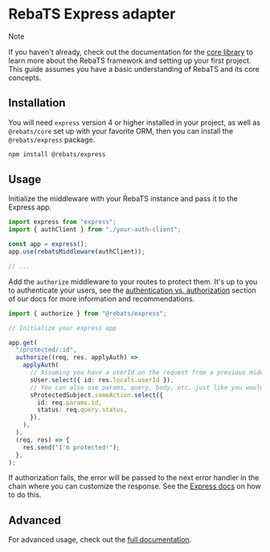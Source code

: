 # RebaTS Express adapter

<!-- prettier-ignore -->
> [!NOTE]
> If you haven't already, check out the documentation for the [core library](https://github.com/Laci556/RebaTS)
> to learn more about the RebaTS framework and setting up your first project.
> This guide assumes you have a basic understanding of RebaTS and its core concepts.

## Installation

You will need `express` version 4 or higher installed in your project, as well
as `@rebats/core` set up with your favorite ORM, then you can install the
`@rebats/express` package.

```bash
npm install @rebats/express
```

## Usage

Initialize the middleware with your RebaTS instance and pass it to the Express
app.

```typescript
import express from "express";
import { authClient } from "./your-auth-client";

const app = express();
app.use(rebatsMiddleware(authClient));

// ...
```

Add the `authorize` middleware to your routes to protect them. It's up to you to
authenticate your users, see the
[authentication vs. authorization](https://github.com/Laci556/RebaTS) section of
our docs for more information and recommendations. <!-- TODO: add docs link -->

```typescript
import { authorize } from "@rebats/express";

// Initialize your express app

app.get(
  "/protected/:id",
  authorize((req, res, applyAuth) =>
    applyAuth(
      // Assuming you have a userId on the request from a previous middleware
      sUser.select({ id: res.locals.userId }),
      // You can also use params, query, body, etc. just like you would in a route handler
      sProtectedSubject.someAction.select({
        id: req.params.id,
        status: req.query.status,
      }),
    ),
  ),
  (req, res) => {
    res.send("I'm protected!");
  },
);
```

If authorization fails, the error will be passed to the next error handler in
the chain where you can customize the response. See the
[Express docs](https://expressjs.com/en/guide/error-handling.html) on how to do
this.

## Advanced

For advanced usage, check out the
[full documentation](https://github.com/Laci556/RebaTS).

<!-- TODO: add docs -->
